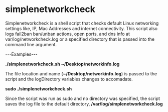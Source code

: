 # simplenetworkcheck
Simplenetworkcheck is a shell script that checks default Linux networking settings like, IP, Mac Addresses and internet connectivity.
This script also logs fail2ban ban/unban actions, open ports, and dns info at var/log/networkcheck.log or a specified directory that is passed into the command line argument.

---Examples---


<b>./simplenetworkcheck.sh \~/Desktop/networkinfo.log</b>

The file location and name (<b>~/Desktop/networkinfo.log</b>) is passed to the script and the logDirectory variables changes to accomadate.

<b>sudo ./simplenetworkcheck.sh</b>

Since the script was run as sudo and no directory was specified, the script saves the log file to the default directory, <b>/var/log/simplenetworkcheck.log</b>
